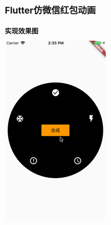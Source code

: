 # Flutter仿微信红包动画


## 实现效果图

![拆红包](https://github.com/LCOSGit/red_packet/blob/master/red_packet.gif)

